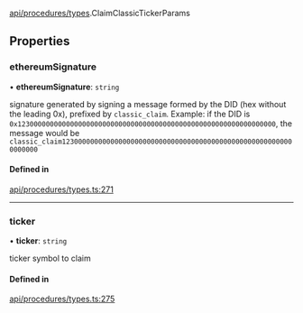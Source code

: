 [api/procedures/types](../../../../Modules/API/Procedures/Types.md).ClaimClassicTickerParams

## Properties

### ethereumSignature

• **ethereumSignature**: `string`

signature generated by signing a message formed by the DID (hex without the leading 0x),
  prefixed by `classic_claim`. Example: if the DID is `0x1230000000000000000000000000000000000000000000000000000000000000`,
  the message would be `classic_claim1230000000000000000000000000000000000000000000000000000000000000`

#### Defined in

[api/procedures/types.ts:271](https://github.com/PolymeshAssociation/polymesh-sdk/blob/15be87e8/src/api/procedures/types.ts#L271)

___

### ticker

• **ticker**: `string`

ticker symbol to claim

#### Defined in

[api/procedures/types.ts:275](https://github.com/PolymeshAssociation/polymesh-sdk/blob/15be87e8/src/api/procedures/types.ts#L275)
